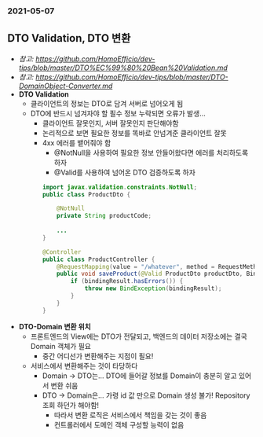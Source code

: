 ### 2021-05-07

## DTO Validation, DTO 변환
- *참고: https://github.com/HomoEfficio/dev-tips/blob/master/DTO%EC%99%80%20Bean%20Validation.md*
- *참고: https://github.com/HomoEfficio/dev-tips/blob/master/DTO-DomainObject-Converter.md*
- __DTO Validation__
    - 클라이언트의 정보는 DTO로 담겨 서버로 넘어오게 됨
    - DTO에 반드시 넘겨자야 할 필수 정보 누락되면 오류가 발생...
        - 클라이언트 잘못인지, 서버 잘못인지 판단해야함
        - 논리적으로 보면 필요한 정보를 똑바로 안넘겨준 클라이언트 잘못
        - 4xx 에러를 뱉어줘야 함
            - @NotNull을 사용하여 필요한 정보 안들어왔다면 에러를 처리하도록 하자
            - @Valid를 사용하여 넘어온 DTO 검증하도록 하자
            ```java
            import javax.validation.constraints.NotNull;
            public class ProductDto {
            
                @NotNull
                private String productCode;
                
                ...
            }
            
            @Controller
            public class ProductController {
                @RequestMapping(value = "/whatever", method = RequestMethod.POST)
                public void saveProduct(@Valid ProductDto productDto, BindingResult bindingResult) throws BindException {
                    if (bindingResult.hasErrors()) {
                        throw new BindException(bindingResult);
                    }
                }
            }
            ```
- __DTO-Domain 변환 위치__
    - 프론트엔드의 View에는 DTO가 전달되고, 백엔드의 데이터 저장소에는 결국 Domain 객체가 필요
        - 중간 어디선가 변환해주는 지점이 필요!
    - 서비스에서 변환해주는 것이 타당하다 
        - Domain -> DTO는... DTO에 들어갈 정보를 Domain이 충분히 알고 있어서 변환 쉬움
        - DTO -> Domain은... 가령 id 값 만으로 Domain 생성 불가! Repository 조회 하던가 해야함! 
            - 따라서 변환 로직은 서비스에서 책임을 갖는 것이 좋음
            - 컨트롤러에서 도메인 객체 구성할 능력이 없음
